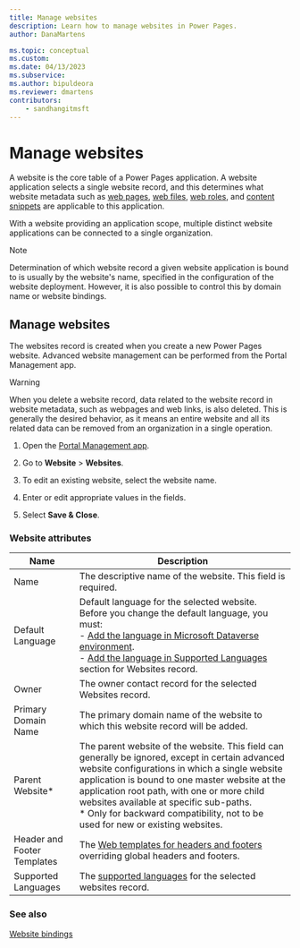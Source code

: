 ```yaml
---
title: Manage websites
description: Learn how to manage websites in Power Pages.
author: DanaMartens

ms.topic: conceptual
ms.custom: 
ms.date: 04/13/2023
ms.subservice: 
ms.author: bipuldeora
ms.reviewer: dmartens
contributors:
    - sandhangitmsft
---
```


# Manage websites

A website is the core table of a Power Pages application. A website application selects a single website record, and this determines what website metadata such as [web pages](web-page.md), [web files](web-files.md), [web roles](../security/create-web-roles.md), and [content snippets](customize-content-snippets.md) are applicable to this application.

With a website providing an application scope, multiple distinct website applications can be connected to a single organization.

> [!NOTE]
> Determination of which website record a given website application is bound to is usually by the website's name, specified in the configuration of the website deployment.
However, it is also possible to control this by domain name or website bindings.

## Manage websites

The websites record is created when you create a new Power Pages website. Advanced website management can be performed from the Portal Management app. 

> [!WARNING]
> When you delete a website record, data related to the website record in website metadata, such as webpages and web links, is also deleted. This is generally the desired behavior, as it means an entire website and all its related data can be removed from an organization in a single operation.

1. Open the [Portal Management app](portal-management-app.md).

2. Go to **Website** > **Websites**.

3. To edit an existing website, select the website name.

4. Enter or edit appropriate values in the fields.

5. Select **Save & Close**.

### Website attributes

|Name|Description|
|-|-|
|Name|The descriptive name of the website. This field is required.|
| Default Language | Default language for the selected website. Before you change the default language, you must: <br> - [Add the language in Microsoft Dataverse environment](/power-platform/admin/enable-languages). <br> - [Add the language in Supported Languages](enable-multiple-language-support.md) section for Websites record.
| Owner | The owner contact record for the selected Websites record.
|Primary Domain Name|The primary domain name of the website to which this website record will be added.|
|Parent Website\*|The parent website of the website. This field can generally be ignored, except in certain advanced website configurations in which a single website application is bound to one master website at the application root path, with one or more child websites available at specific sub-paths. <br>\* Only for backward compatibility, not to be used for new or existing websites. |
| Header and Footer Templates | The [Web templates for headers and footers](web-templates.md#web-templates-as-custom-page-layouts) overriding global headers and footers.
| Supported Languages | The [supported languages](enable-multiple-language-support.md) for the selected websites record.

### See also

[Website bindings](website-bindings.md)

